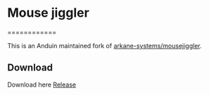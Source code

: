 # Mouse jiggler
============

This is an Anduin maintained fork of [arkane-systems/mousejiggler](https://github.com/arkane-systems/mousejiggler).

## Download

Download here [Release](https://github.com/Anduin2017/mousejiggler/releases)
